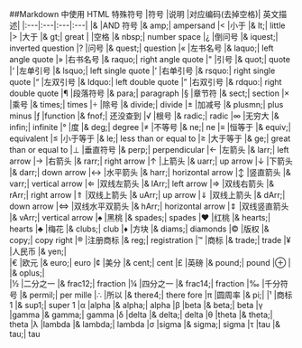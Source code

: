 ##Markdown 中使用 HTML 特殊符号
|符号	|说明	|对应编码(去掉空格)|	英文描述|
|:---|:---|:---|:---|
|&	|AND 符号	|& amp;|	ampersand
|<	|小于	|& lt;|	little
|>	|大于	|& gt;|	great
| 	|空格	|& nbsp;|	number space
|¿	|倒问号	|& iquest;|	inverted question
|?	|问号	|& quest;|	question
|«	|左书名号	|& laquo;|	left angle quote
|»	|右书名号	|& raquo;|	right angle quote
|"	|引号	|& quot;|	quote
|‘	|左单引号	|& lsquo;|	left single quote
|’	|右单引号	|& rsquo:|	right single quote
|“	|左双引号	|& ldquo:|	left double quote
|”	|右双引号	|& rdquo:|	right double quote
|¶	|段落符号	|& para;|	paragraph
|§	|章节符	|& sect;|	section
|×	|乘号	|& times;|	times
|÷	|除号	|& divide;|	divide
|±	|加减号	|& plusmn;|	plus minus
|ƒ	|function	|& fnof;|	还没查到
|√	|根号	|& radic;|	radic
|∞	|无穷大	|& infin;|	infinite
|°	|度	|& deg;|	degree
|≠	|不等号	|& ne;|	ne
|≡	|恒等于	|& equiv;|	equivalent
|≤ |小于等于	|& le;|	less than or equal to
|≥	|大于等于	|& ge;|	great than or equal to
|⊥	|垂直符号	|& perp;|	perpendicular
|←	|左箭头	|& larr;|	left arrow
|→	|右箭头	|& rarr;|	right arrow
|↑	|上箭头	|& uarr;|	up arrow
|↓	|下箭头	|& darr;|	down arrow
|↔	|水平箭头	|& harr;|	horizontal arrow
|↕	|竖直箭头	|& varr;|	vertical arrow
|⇐	|双线左箭头	|& lArr;|	left arrow
|⇒	|双线右箭头	|& rArr;|	right arrow
|⇑	|双线上箭头	|& uArr;|	up arrow
|⇓	|双线上箭头	|& dArr;|	down arrow
|⇔	|双线水平双箭头	|& hArr;|	horizontal arrow
|⇕	|双线竖直箭头	|& vArr;|	vertical arrow
|♠	|黑桃	|& spades;|	spades
|♥	|红桃	|& hearts;|	hearts
|♣	|梅花	|& clubs;|	club
|♦	|方块	|& diams;|	diamonds
|©	|版权	|& copy;|	copy right
|®	|注册商标	|& reg;|	registration
|™	|商标	|& trade;|	trade
|¥	|人民币	|& yen;|	
|€	|欧元	|& euro;|	euro
|¢	|美分	|& cent;|	cent
|£	|英磅	|& pound;|	pound
|⊕	|	|& oplus;|	
|½	|二分之一	|& frac12;|	fraction
|¼	|四分之一	|& frac14;|	fraction
|‰	|千分符号	|& permil;|	per mille
|∴	|所以	|& there4;|	there fore
|π	|圆周率	|& pi;|	
|¹	|商标1	|& sup1;|	super 1
|α	|alpha	|& alpha;|	alpha
|β	|beta	|& beta;|	beta
|γ	|gamma	|& gamma;|	gamma
|δ	|delta	|& delta;|	delta
|θ	|theta	|& theta;|	theta
|λ	|lambda	|& lambda;|	lambda
|σ	|sigma	|& sigma;|	sigma
|τ	|tau	|& tau;|	tau

